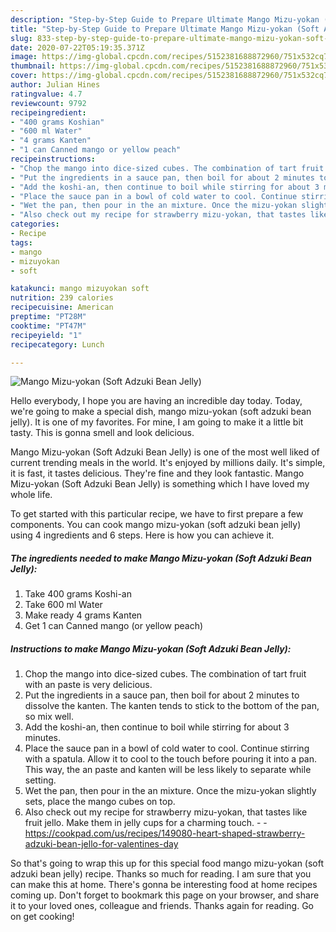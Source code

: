 ```yaml
---
description: "Step-by-Step Guide to Prepare Ultimate Mango Mizu-yokan (Soft Adzuki Bean Jelly)"
title: "Step-by-Step Guide to Prepare Ultimate Mango Mizu-yokan (Soft Adzuki Bean Jelly)"
slug: 833-step-by-step-guide-to-prepare-ultimate-mango-mizu-yokan-soft-adzuki-bean-jelly
date: 2020-07-22T05:19:35.371Z
image: https://img-global.cpcdn.com/recipes/5152381688872960/751x532cq70/mango-mizu-yokan-soft-adzuki-bean-jelly-recipe-main-photo.jpg
thumbnail: https://img-global.cpcdn.com/recipes/5152381688872960/751x532cq70/mango-mizu-yokan-soft-adzuki-bean-jelly-recipe-main-photo.jpg
cover: https://img-global.cpcdn.com/recipes/5152381688872960/751x532cq70/mango-mizu-yokan-soft-adzuki-bean-jelly-recipe-main-photo.jpg
author: Julian Hines
ratingvalue: 4.7
reviewcount: 9792
recipeingredient:
- "400 grams Koshian"
- "600 ml Water"
- "4 grams Kanten"
- "1 can Canned mango or yellow peach"
recipeinstructions:
- "Chop the mango into dice-sized cubes. The combination of tart fruit with an paste is very delicious."
- "Put the ingredients in a sauce pan, then boil for about 2 minutes to dissolve the kanten. The kanten tends to stick to the bottom of the pan, so mix well."
- "Add the koshi-an, then continue to boil while stirring for about 3 minutes."
- "Place the sauce pan in a bowl of cold water to cool. Continue stirring with a spatula. Allow it to cool to the touch before pouring it into a pan. This way, the an paste and kanten will be less likely to separate while setting."
- "Wet the pan, then pour in the an mixture. Once the mizu-yokan slightly sets, place the mango cubes on top."
- "Also check out my recipe for strawberry mizu-yokan, that tastes like fruit jello. Make them in jelly cups for a charming touch.  https://cookpad.com/us/recipes/149080-heart-shaped-strawberry-adzuki-bean-jello-for-valentines-day"
categories:
- Recipe
tags:
- mango
- mizuyokan
- soft

katakunci: mango mizuyokan soft 
nutrition: 239 calories
recipecuisine: American
preptime: "PT28M"
cooktime: "PT47M"
recipeyield: "1"
recipecategory: Lunch

---
```



![Mango Mizu-yokan (Soft Adzuki Bean Jelly)](https://img-global.cpcdn.com/recipes/5152381688872960/751x532cq70/mango-mizu-yokan-soft-adzuki-bean-jelly-recipe-main-photo.jpg)

Hello everybody, I hope you are having an incredible day today. Today, we're going to make a special dish, mango mizu-yokan (soft adzuki bean jelly). It is one of my favorites. For mine, I am going to make it a little bit tasty. This is gonna smell and look delicious.

Mango Mizu-yokan (Soft Adzuki Bean Jelly) is one of the most well liked of current trending meals in the world. It's enjoyed by millions daily. It's simple, it is fast, it tastes delicious. They're fine and they look fantastic. Mango Mizu-yokan (Soft Adzuki Bean Jelly) is something which I have loved my whole life.




To get started with this particular recipe, we have to first prepare a few components. You can cook mango mizu-yokan (soft adzuki bean jelly) using 4 ingredients and 6 steps. Here is how you can achieve it.

<!--inarticleads1-->

##### The ingredients needed to make Mango Mizu-yokan (Soft Adzuki Bean Jelly):

1. Take 400 grams Koshi-an
1. Take 600 ml Water
1. Make ready 4 grams Kanten
1. Get 1 can Canned mango (or yellow peach)




<!--inarticleads2-->

##### Instructions to make Mango Mizu-yokan (Soft Adzuki Bean Jelly):

1. Chop the mango into dice-sized cubes. The combination of tart fruit with an paste is very delicious.
1. Put the ingredients in a sauce pan, then boil for about 2 minutes to dissolve the kanten. The kanten tends to stick to the bottom of the pan, so mix well.
1. Add the koshi-an, then continue to boil while stirring for about 3 minutes.
1. Place the sauce pan in a bowl of cold water to cool. Continue stirring with a spatula. Allow it to cool to the touch before pouring it into a pan. This way, the an paste and kanten will be less likely to separate while setting.
1. Wet the pan, then pour in the an mixture. Once the mizu-yokan slightly sets, place the mango cubes on top.
1. Also check out my recipe for strawberry mizu-yokan, that tastes like fruit jello. Make them in jelly cups for a charming touch. -  - https://cookpad.com/us/recipes/149080-heart-shaped-strawberry-adzuki-bean-jello-for-valentines-day




So that's going to wrap this up for this special food mango mizu-yokan (soft adzuki bean jelly) recipe. Thanks so much for reading. I am sure that you can make this at home. There's gonna be interesting food at home recipes coming up. Don't forget to bookmark this page on your browser, and share it to your loved ones, colleague and friends. Thanks again for reading. Go on get cooking!
